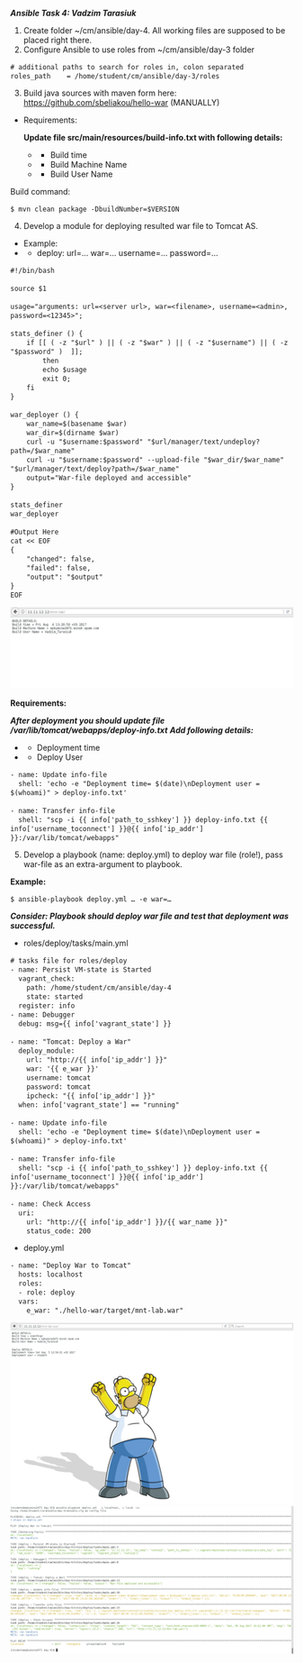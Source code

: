 ***Ansible Task 4: Vadzim Tarasiuk***

1. Create folder ~/cm/ansible/day-4. All working files are supposed to be placed right there.
2. Configure Ansible to use roles from ~/cm/ansible/day-3 folder

```
# additional paths to search for roles in, colon separated
roles_path    = /home/student/cm/ansible/day-3/roles
```

3. Build java sources with maven form here: https://github.com/sbeliakou/hello-war (MANUALLY)
* Requirements:

    __Update file src/main/resources/build-info.txt with following details:__

    * - Build time
    * - Build Machine Name
    * - Build User Name

Build command: 
```
$ mvn clean package -DbuildNumber=$VERSION
```
4. Develop a module for deploying resulted war file to Tomcat AS.
* Example:
* - deploy: url=... war=… username=… password=…

```
#!/bin/bash

source $1

usage="arguments: url=<server url>, war=<filename>, username=<admin>, password=<12345>";

stats_definer () {
	if [[ ( -z "$url" ) || ( -z "$war" ) || ( -z "$username") || ( -z "$password" )  ]];
		then
		echo $usage
		exit 0;
	fi
}

war_deployer () {
	war_name=$(basename $war)
	war_dir=$(dirname $war)
	curl -u "$username:$password" "$url/manager/text/undeploy?path=/$war_name"
	curl -u "$username:$password" --upload-file "$war_dir/$war_name" "$url/manager/text/deploy?path=/$war_name"
	output="War-file deployed and accessible"
}

stats_definer
war_deployer

#Output Here
cat << EOF
{
	"changed": false,
	"failed": false,
	"output": "$output"
}
EOF
```

<img src="1-1.png">

__Requirements:__

 ***After deployment you should update file /var/lib/tomcat/webapps/deploy-info.txt***
 ***Add following details:***
  * - Deployment time
  * - Deploy User

```
- name: Update info-file
  shell: 'echo -e "Deployment time= $(date)\nDeployment user = $(whoami)" > deploy-info.txt'

- name: Transfer info-file
  shell: "scp -i {{ info['path_to_sshkey'] }} deploy-info.txt {{ info['username_toconnect'] }}@{{ info['ip_addr'] }}:/var/lib/tomcat/webapps"
```

5. Develop a playbook (name: deploy.yml) to deploy war file (role!), pass war-file as an extra-argument to playbook.

__Example:__
```
$ ansible-playbook deploy.yml … -e war=…
```

***Consider: Playbook should deploy war file and test that deployment was successful.***

* roles/deploy/tasks/main.yml
```
# tasks file for roles/deploy
- name: Persist VM-state is Started
  vagrant_check: 
    path: /home/student/cm/ansible/day-4
    state: started
  register: info
- name: Debugger
  debug: msg={{ info['vagrant_state'] }}

- name: "Tomcat: Deploy a War"
  deploy_module:
    url: "http://{{ info['ip_addr'] }}" 
    war: '{{ e_war }}'
    username: tomcat
    password: tomcat
    ipcheck: "{{ info['ip_addr'] }}"
  when: info['vagrant_state'] == "running"

- name: Update info-file
  shell: 'echo -e "Deployment time= $(date)\nDeployment user = $(whoami)" > deploy-info.txt'

- name: Transfer info-file
  shell: "scp -i {{ info['path_to_sshkey'] }} deploy-info.txt {{ info['username_toconnect'] }}@{{ info['ip_addr'] }}:/var/lib/tomcat/webapps"

- name: Check Access
  uri:
    url: "http://{{ info['ip_addr'] }}/{{ war_name }}"
    status_code: 200  
```

* deploy.yml
```
- name: "Deploy War to Tomcat"
  hosts: localhost
  roles:
  - role: deploy
  vars:
    e_war: "./hello-war/target/mnt-lab.war"
```

<img src="1-2.png">
<img src="1-3.png">